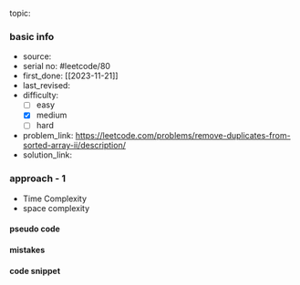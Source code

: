 topic:

### basic info
- source: 
- serial no: #leetcode/80 
- first_done: [[2023-11-21]]
- last_revised:
- difficulty:
	- [ ] easy
	- [x] medium
	- [ ] hard
- problem_link:  https://leetcode.com/problems/remove-duplicates-from-sorted-array-ii/description/
- solution_link:

### approach - 1
- Time Complexity
- space complexity

#### pseudo code

#### mistakes

#### code snippet
```python

```